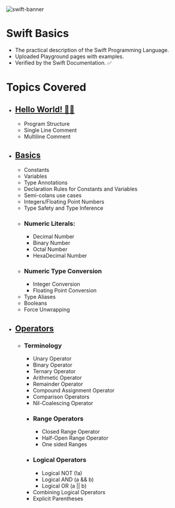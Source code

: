 
![swift-banner](https://github.com/lxmn22nov/Swift/assets/126524753/279bf903-bed3-412e-8875-e728c5b39862)

# Swift Basics

- The practical description of the Swift Programming Language.
- Uploaded Playground pages with examples.
- Verified by the Swift Documentation. ✅

# Topics Covered
- ## [Hello World! 👋🏻](SwiftBasics.playground/Pages/HelloWorld.xcplaygroundpage/Contents.swift)
    - Program Structure
    - Single Line Comment
    - Multiline Comment
- ## [Basics](SwiftBasics.playground/Pages/Basics.xcplaygroundpage/Contents.swift)
    - Constants
    - Variables
    - Type Annotations
    - Declaration Rules for Constants and Variables
    - Semi-colans use cases
    - Integers/Floating Point Numbers
    - Type Safety and Type Inference
    - ### Numeric Literals:
        - Decimal Number
        - Binary Number
        - Octal Number
        - HexaDecimal Number
    - ### Numeric Type Conversion
        - Integer Conversion
        - Floating Point Conversion
    - Type Aliases
    - Booleans
    - Force Unwrapping
- ## [Operators](SwiftBasics.playground/Pages/Operators.xcplaygroundpage/Contents.swift)
    - ### Terminology
        - Unary Operator
        - Binary Operator
        - Ternary Operator
        - Arithmetic Operator
        - Remainder Operator
        - Compound Assignment Operator
        - Comparison Operators
        - Nil-Coalescing Operator
        - ### Range Operators   
            - Closed Range Operator
            - Half-Open Range Operator
            - One sided Ranges
        - ### Logical Operators
            - Logical NOT (!a)
            - Logical AND (a && b)
            - Logical OR (a || b)
        - Combining Logical Operators
        - Explicit Parentheses

